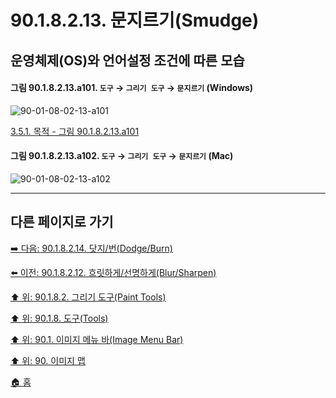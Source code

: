 # 90.1.8.2.13. 문지르기(Smudge)
## 운영체제(OS)와 언어설정 조건에 따른 모습

<a id="90-01-08-02-13-a101"></a>

#### 그림 90.1.8.2.13.a101. `도구` → `그리기 도구` → `문지르기` (Windows)
![90-01-08-02-13-a101](https://github.com/wonder13662/gimp/assets/15767104/86a6aeab-e50f-4204-b5ba-5419ed668bfd)

[3.5.1. 목적 - 그림 90.1.8.2.13.a101](./03-05-01-intention.md#90-01-08-02-13-a101)

<a id="90-01-08-02-13-a102"></a>

#### 그림 90.1.8.2.13.a102. `도구` → `그리기 도구` → `문지르기` (Mac)
![90-01-08-02-13-a102](https://github.com/wonder13662/gimp/assets/15767104/a2979a0b-df80-4aea-a4a4-5853016abad2)

***

## 다른 페이지로 가기

[➡️ 다음: 90.1.8.2.14. 닷지/번(Dodge/Burn)](./90-01-08-02-14-dodge_burn.md)

[⬅️ 이전: 90.1.8.2.12. 흐릿하게/선명하게(Blur/Sharpen)](./90-01-08-02-12-blur_sharpen.md)

[⬆️ 위: 90.1.8.2. 그리기 도구(Paint Tools)](./90-01-08-02-00-paint_tools.md)

[⬆️ 위: 90.1.8. 도구(Tools)](./90-01-08-00-tools.md)

[⬆️ 위: 90.1. 이미지 메뉴 바(Image Menu Bar)](./90-01-00-image-menu-bar.md)

[⬆️ 위: 90. 이미지 맵](./90-00-image-map.md)

[🏠 홈](./00-home.md)
